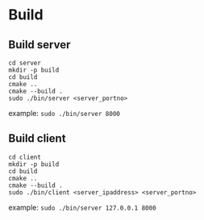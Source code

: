 # Build
## Build server
```
cd server
mkdir -p build
cd build
cmake ..
cmake --build .
sudo ./bin/server <server_portno>
```
example: ``sudo ./bin/server 8000``
## Build client
```
cd client
mkdir -p build
cd build
cmake ..
cmake --build .
sudo ./bin/client <server_ipaddress> <server_portno>
```
example: ``sudo ./bin/server 127.0.0.1 8000``

